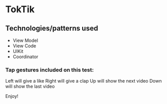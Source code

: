 # TokTik

## Technologies/patterns used

- View Model
- View Code
- UIKit
- Coordinator

### Tap gestures included on this test: 

Left will give a like
Right will give a clap
Up will show the next video
Down will show the last video

Enjoy!
